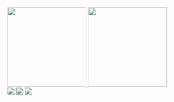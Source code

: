<div>
<a href="https://github.com/Rudst0n">
<img loading="lazy" height="180em" src="https://github-readme-stats.vercel.app/api/top-langs/?username=Rudst0n&layout=compact&langs_count=7&theme=dracula"/>
<img loading="lazy" height="180em" src="https://github-readme-stats.vercel.app/api?username=Rudst0n&show_icons=true&theme=dracula&include_all_commits=true&count_private=true"/>
</div>





<div>
<a href="https://www.instagram.com/rudst0n?utm_source=qr&igsh=cHdyZGFtd3g1Z2Q5" target="_blank"><img loading="lazy" src="https://img.shields.io/badge/-Instagram-%23E4405F?style=for-the-badge&logo=instagram&logoColor=white" target="_blank"></a>
<a href = "mailto:rudston10@gmail.com"><img loading="lazy" src="https://img.shields.io/badge/Gmail-D14836?style=for-the-badge&logo=gmail&logoColor=white" target="_blank"></a>
<a href="https://www.linkedin.com/in/rudston-ramos-63a550264/" target="_blank"><img loading="lazy" src="https://img.shields.io/badge/-LinkedIn-%230077B5?style=for-the-badge&logo=linkedin&logoColor=white" target="_blank"></a>   
</div>
